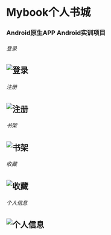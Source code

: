 Mybook个人书城
=
### Android原生APP Android实训项目
###### 登录
![登录](img/login.png)
-
###### 注册
![注册](img/reg.png)
-
###### 书架
![书架](img/shelf.png)
-
###### 收藏
![收藏](img/collect.png)
-
###### 个人信息
![个人信息](img/my.png)
-